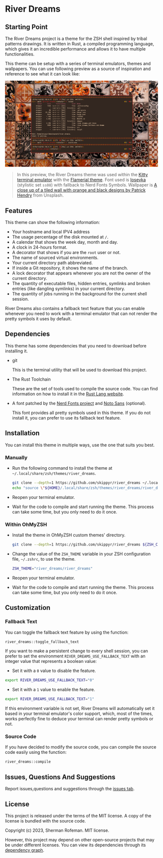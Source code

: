 # River Dreams

## Starting Point

The River Dreams project is a theme for the ZSH shell inspired by tribal
patterns drawings. It is written in Rust, a compiled programming language, which
gives it an incredible performance and allows it to have multiple
functionalities.

This theme can be setup with a series of terminal emulators, themes and
wallpapers. You can use following preview as a source of inspiration and
reference to see what it can look like:

![](./images/preview.png)

> In this preview, the River Dreams theme was used within the [Kitty terminal
  emulator](https://github.com/kovidgoyal/kitty) with the [Flamerial
  theme](https://github.com/skippyr/flamerial). Font used is
  [Iosevka](https://github.com/be5invis/Iosevka) (stylistic set `ss08`) with
  fallback to Nerd Fonts Symbols. Wallpaper is [A close up of a tiled
  wall with orange and black designs by Patrick Hendry](https://unsplash.com/photos/hezNrE5QEa8)
  from Unsplash.

## Features

This theme can show the following information:

* Your hostname and local IPV4 address
* The usage percentage of the disk mounted at `/`.
* A calendar that shows the week day, month and day.
* A clock in 24-hours format.
* A decorator that shows if you are the `root` user or not.
* The name of sourced virtual environments.
* Your current directory path abbreviated.
* If inside a Git repository, it shows the name of the branch.
* A lock decorator that appears whenever you are not the owner of the current
  directory.
* The quantity of executable files, hidden entries, symlinks and broken entries
  (like dangling symlinks) in your current directory.
* The quantity of jobs running in the background for the current shell
  session.

River Dreams also contains a fallback text feature that you can enable whenever
you need to work with a terminal emulator that can not render the pretty symbols
it uses by default.

## Dependencies

This theme has some dependencies that you need to download before installing it.

* git

    This is the terminal utility that will be used to download this project.

* The Rust Toolchain

    These are the set of tools used to compile the source code. You can find
    information on how to install it in the [Rust Lang website](https://www.rust-lang.org/).

* A font patched by the [Nerd Fonts project](https://github.com/ryanoasis/nerd-fonts)
  and [Noto Sans](https://fonts.google.com/noto/specimen/Noto+Sans) (optional).

    This font provides all pretty symbols used in this theme. If you do not
    install it, you can prefer to use its fallback text feature.

## Installation

You can install this theme in multiple ways, use the one that suits you best.

### Manually

* Run the following command to install the theme at
  `~/.local/share/zsh/themes/river_dreams`.

    ```bash
    git clone --depth=1 https://github.com/skippyr/river_dreams ~/.local/share/zsh/themes/river_dreams &&
    echo "source \"${HOME}/.local/share/zsh/themes/river_dreams/river_dreams.zsh-theme\"" >> ~/.zshrc
    ```

* Reopen your terminal emulator.
* Wait for the code to compile and start running the theme. This process can
  take some time, but you only need to do it once.

### Within OhMyZSH

* Install the theme in OhMyZSH custom themes' directory.

    ```bash
    git clone --depth=1 https://github.com/skippyr/river_dreams ${ZSH_CUSTOM:-${HOME}/.oh-my-zsh/custom}/themes/river_dreams
    ```

* Change the value of the `ZSH_THEME` variable in your ZSH configuration file,
  `~/.zshrc`, to use the theme.

    ```bash
    ZSH_THEME="river_dreams/river_dreams"
    ```

* Reopen your terminal emulator.
* Wait for the code to compile and start running the theme. This process can
  take some time, but you only need to do it once.

## Customization

### Fallback Text

You can toggle the fallback text feature by using the function:

```bash
river_dreams::toggle_fallback_text
```

If you want to make a persistent change to every shell session, you can prefer
to set the environment `RIVER_DREAMS_USE_FALLBACK_TEXT` with an integer value
that represents a boolean value:

* Set it with a `0` value to disable the feature.

```bash
export RIVER_DREAMS_USE_FALLBACK_TEXT="0"
```

* Set it with a `1` value to enable the feature.

```bash
export RIVER_DREAMS_USE_FALLBACK_TEXT="1"
```

If this environment variable is not set, River Dreams will automatically set
it based in your terminal emulator's color support, which, most of the times,
works perfectly fine to deduce your terminal can render pretty symbols or
not.

### Source Code

If you have decided to modify the source code, you can compile the source code
easily using the function:

```bash
river_dreams::compile
```

## Issues, Questions And Suggestions

Report issues,questions and suggestions through the [issues tab](https://github.com/skippyr/river_dreams/issues).

## License

This project is released under the terms of the MIT license. A copy of the
license is bundled with the source code.

Copyright (c) 2023, Sherman Rofeman. MIT license.

However, this project may depend on other open-source projects that may be under
different licenses. You can view its dependencies through its [dependency graph](https://github.com/skippyr/river_dreams/network/dependencies).
